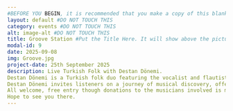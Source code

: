 ```yaml
---
#BEFORE YOU BEGIN, it is recommended that you make a copy of this blank file so that it is easier for you to make another post next time.
layout: default #DO NOT TOUCH THIS
category: events #DO NOT TOUCH THIS
alt: image-alt #DO NOT TOUCH THIS
title: Groove Station #Put the Title Here. It will show above the picture when you click on the post
modal-id: 9
date: 2025-09-08
img: Groove.jpg 
project-date: 25th September 2025 
description: Live Turkish Folk with Destan Dönemi.
Destan Dönemi is a Turkish folk duo featuring the vocalist and flautist Büşra Algeç, alongside fingerstyle guitarist Evan Graham. Their music blends the timeless sounds of Turkish folk with modern acoustic elements, creating a unique and emotive experience, building a bridge between Eastern and Western musical traditions.
Destan Dönemi invites listeners on a journey of musical discovery, offering a fresh and dynamic perspective on the rich tapestry of Turkish folk music.
All welcome, free entry though donations to the musicians involved is much appreciated and essential to keep our live going.
Hope to see you there.
---
```


<!--   
How to name this file so that it will work and show up on the website.

To rename the file, you will have to close this down, right click and press rename. Alternatively, you may be able to go to File in the top left corner and press "save as" which will allow you to save the file with the correct name.

The overall format of the file will be in the format "YYYY-MM-DD-#". Below, I will take you through a step by step process on how to name this file correctly.

1)The name of the file needs to include todays date in the format "YYYY-MM-DD-" with the dashes. You may notice there is an extra dash after the "DD". This is not a typo and is needed.

2)After the final dash, you will need to put a number however it needs to be a specific number. This is the hardest part to do but not very hard to do. Look at the previous posts you have made on the website and find the largest last number. For example, if I have 3 posts on the website named 2025-06-01-9, 2025-06-02-10, 2025-06-03-11, the largest last number will be 11. As the largest last number is 11, you would need to put the last number for this file as 12 (one above).

3)Double check the "modal-id" in this file. It should be the same number as the number you just put at the end of this file.

4)Finally, upload this file (and any relevant pictures) to the website. This file goes in the folder events/_posts. Any pictures go in the folder img/portfolio.


-->